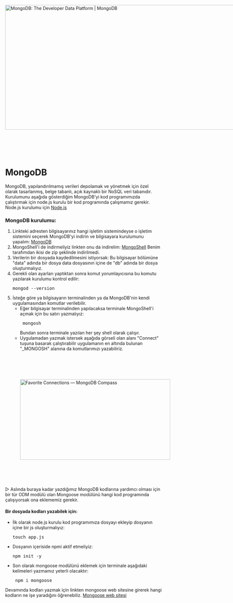 <img src="https://webimages.mongodb.com/_com_assets/cms/kuzt9r42or1fxvlq2-Meta_Generic.png" jsaction="VQAsE" class="r48jcc pT0Scc iPVvYb" style="max-width: 1200px; height: 400px; margin: 81px 0px; width: 1000px;" alt="MongoDB: The Developer Data Platform | MongoDB" jsname="kn3ccd" aria-hidden="false">
<h1>MongoDB</h1>
<p>MongoDB, yapılandırılmamış verileri depolamak ve yönetmek için özel olarak tasarlanmış, belge tabanlı, açık kaynaklı bir NoSQL veri tabanıdır.
<br> Kurulumunu aşağıda gösterdiğim MongoDB'yi kod programımızda çalıştırmak için node.js kurulu bir kod programında çalışmamız gerekir.
<br>Node.js kurulumu için <a href="https://nodejs.org/en/download">Node.js</a></p>
<h3>MongoDB kurulumu:</h3>
<ol>
  <li>Linkteki adresten bilgisayarınız hangi işletim sistemindeyse o işletim sistemini seçerek MongoDB'yi indirin ve bilgisayara kurulumunu yapalım: <a href="https://www.mongodb.com/try/download/community">MongoDB</a></li>
  <li>MongoShell'i de indirmeliyiz linkten onu da indirelim: <a href="https://www.mongodb.com/try/download/shell">MongoShell</a> Benim tarafımdan ikisi de zip şeklinde indirilmedi.</li>
  <li>Verilerin bir dosyada kaydedilmesini istiyorsak: Bu bilgisayar bölümüne "data" adında bir dosya data dosyasının içine de "db" adında bir dosya oluşturmalıyız.</li>
  <li>Gerekli olan ayarları yaptıktan sonra komut yorumlayıcısına bu komutu yazılarak kurulumu kontrol edilir:<pre>mongod --version</pre>
  </li>
  <li>İsteğe göre ya bilgisayarın terminalinden ya da MongoDB'nin kendi uygulamasından komutlar verilebilir.
      <ul>
        <li>Eğer bilgisayar terminalinden yapılacaksa terminale MongoShell'i açmak için bu satırı yazmalıyız: <pre> mongosh </pre>
      Bundan sonra terminale yazılan her şey shell olarak çalışır.</li>
        <li>Uygulamadan yazmak istersek aşağıda görseli olan alanı "Connect" tuşuna basarak çalıştırabilir uygulamanın en altında bulunan "_MONGOSH" alanına da komutlarımızı yazabiliriz.</li>
        <br><img src="https://www.mongodb.com/docs/compass/beta/images/compass/favorite-button-connect.png" jsaction="VQAsE" class="r48jcc pT0Scc iPVvYb" style="max-width: 1548px; height: 258px; margin: 72.5px 0px; width: 482px;" alt="Favorite Connections — MongoDB Compass" jsname="kn3ccd" aria-hidden="false">
      </ul>
      </li>
</ol>

<p> ▷ Aslında buraya kadar yazdığımız MongoDB kodlarına yardımcı olması için bir tür ODM modülü olan Mongoose modülünü hangi kod programında çalışıyorsak ona eklememiz gerekir.</p>
<h4>Bir dosyada kodları yazabilek için:</h4>
<ul>
  <li>İlk olarak node.js kurulu kod programımıza dosyayı ekleyip dosyanın içine bir js oluşturmalıyız: <pre>touch app.js</pre></li>
  <li>Dosyanın içeriside npmi aktif etmeliyiz: <pre>npm init -y</pre></li>
  <li>Son olarak mongoose modülünü eklemek için terminale aşağıdaki kelimeleri yazmamız yeterli olacaktır: <pre> npm i mongoose</pre></li>
</ul>
<p>Devamında kodları yazmak için linkten mongoose web sitesine girerek hangi kodların ne işe yaradığını öğrenebiliz. <a href="https://mongoosejs.com/docs/guides.html">Mongoose web sitesi</a></p>
